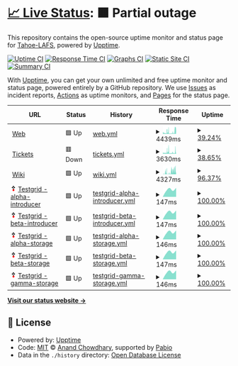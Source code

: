 # [📈 Live Status](https://tahoe-lafs.github.io/infrastructure-upptime): <!--live status--> **🟧 Partial outage**

This repository contains the open-source uptime monitor and status page for [Tahoe-LAFS](https://tahoe-lafs.org/), powered by [Upptime](https://github.com/upptime/upptime).

[![Uptime CI](https://github.com/tahoe-lafs/infrastructure-upptime/workflows/Uptime%20CI/badge.svg)](https://github.com/tahoe-lafs/infrastructure-upptime/actions?query=workflow%3A%22Uptime+CI%22)
[![Response Time CI](https://github.com/tahoe-lafs/infrastructure-upptime/workflows/Response%20Time%20CI/badge.svg)](https://github.com/tahoe-lafs/infrastructure-upptime/actions?query=workflow%3A%22Response+Time+CI%22)
[![Graphs CI](https://github.com/tahoe-lafs/infrastructure-upptime/workflows/Graphs%20CI/badge.svg)](https://github.com/tahoe-lafs/infrastructure-upptime/actions?query=workflow%3A%22Graphs+CI%22)
[![Static Site CI](https://github.com/tahoe-lafs/infrastructure-upptime/workflows/Static%20Site%20CI/badge.svg)](https://github.com/tahoe-lafs/infrastructure-upptime/actions?query=workflow%3A%22Static+Site+CI%22)
[![Summary CI](https://github.com/tahoe-lafs/infrastructure-upptime/workflows/Summary%20CI/badge.svg)](https://github.com/tahoe-lafs/infrastructure-upptime/actions?query=workflow%3A%22Summary+CI%22)

With [Upptime](https://upptime.js.org), you can get your own unlimited and free uptime monitor and status page, powered entirely by a GitHub repository. We use [Issues](https://github.com/tahoe-lafs/infrastructure-upptime/issues) as incident reports, [Actions](https://github.com/tahoe-lafs/infrastructure-upptime/actions) as uptime monitors, and [Pages](https://tahoe-lafs.github.io//infrastructure-upptime) for the status page.

<!--start: status pages-->
<!-- This summary is generated by Upptime (https://github.com/upptime/upptime) -->
<!-- Do not edit this manually, your changes will be overwritten -->
<!-- prettier-ignore -->
| URL | Status | History | Response Time | Uptime |
| --- | ------ | ------- | ------------- | ------ |
| <img alt="" src="https://icons.duckduckgo.com/ip3/www.tahoe-lafs.org.ico" height="13"> [Web](https://www.tahoe-lafs.org/) | 🟩 Up | [web.yml](https://github.com/tahoe-lafs/infrastructure-upptime/commits/HEAD/history/web.yml) | <details><summary><img alt="Response time graph" src="./graphs/web/response-time-week.png" height="20"> 4439ms</summary><br><a href="https://Tahoe-LAFS.github.io/infrastructure-upptime/history/web"><img alt="Response time 5968" src="https://img.shields.io/endpoint?url=https%3A%2F%2Fraw.githubusercontent.com%2Ftahoe-lafs%2Finfrastructure-upptime%2FHEAD%2Fapi%2Fweb%2Fresponse-time.json"></a><br><a href="https://Tahoe-LAFS.github.io/infrastructure-upptime/history/web"><img alt="24-hour response time 5518" src="https://img.shields.io/endpoint?url=https%3A%2F%2Fraw.githubusercontent.com%2Ftahoe-lafs%2Finfrastructure-upptime%2FHEAD%2Fapi%2Fweb%2Fresponse-time-day.json"></a><br><a href="https://Tahoe-LAFS.github.io/infrastructure-upptime/history/web"><img alt="7-day response time 4439" src="https://img.shields.io/endpoint?url=https%3A%2F%2Fraw.githubusercontent.com%2Ftahoe-lafs%2Finfrastructure-upptime%2FHEAD%2Fapi%2Fweb%2Fresponse-time-week.json"></a><br><a href="https://Tahoe-LAFS.github.io/infrastructure-upptime/history/web"><img alt="30-day response time 7476" src="https://img.shields.io/endpoint?url=https%3A%2F%2Fraw.githubusercontent.com%2Ftahoe-lafs%2Finfrastructure-upptime%2FHEAD%2Fapi%2Fweb%2Fresponse-time-month.json"></a><br><a href="https://Tahoe-LAFS.github.io/infrastructure-upptime/history/web"><img alt="1-year response time 5968" src="https://img.shields.io/endpoint?url=https%3A%2F%2Fraw.githubusercontent.com%2Ftahoe-lafs%2Finfrastructure-upptime%2FHEAD%2Fapi%2Fweb%2Fresponse-time-year.json"></a></details> | <details><summary><a href="https://Tahoe-LAFS.github.io/infrastructure-upptime/history/web">39.24%</a></summary><a href="https://Tahoe-LAFS.github.io/infrastructure-upptime/history/web"><img alt="All-time uptime 79.61%" src="https://img.shields.io/endpoint?url=https%3A%2F%2Fraw.githubusercontent.com%2Ftahoe-lafs%2Finfrastructure-upptime%2FHEAD%2Fapi%2Fweb%2Fuptime.json"></a><br><a href="https://Tahoe-LAFS.github.io/infrastructure-upptime/history/web"><img alt="24-hour uptime 14.88%" src="https://img.shields.io/endpoint?url=https%3A%2F%2Fraw.githubusercontent.com%2Ftahoe-lafs%2Finfrastructure-upptime%2FHEAD%2Fapi%2Fweb%2Fuptime-day.json"></a><br><a href="https://Tahoe-LAFS.github.io/infrastructure-upptime/history/web"><img alt="7-day uptime 39.24%" src="https://img.shields.io/endpoint?url=https%3A%2F%2Fraw.githubusercontent.com%2Ftahoe-lafs%2Finfrastructure-upptime%2FHEAD%2Fapi%2Fweb%2Fuptime-week.json"></a><br><a href="https://Tahoe-LAFS.github.io/infrastructure-upptime/history/web"><img alt="30-day uptime 59.95%" src="https://img.shields.io/endpoint?url=https%3A%2F%2Fraw.githubusercontent.com%2Ftahoe-lafs%2Finfrastructure-upptime%2FHEAD%2Fapi%2Fweb%2Fuptime-month.json"></a><br><a href="https://Tahoe-LAFS.github.io/infrastructure-upptime/history/web"><img alt="1-year uptime 79.61%" src="https://img.shields.io/endpoint?url=https%3A%2F%2Fraw.githubusercontent.com%2Ftahoe-lafs%2Finfrastructure-upptime%2FHEAD%2Fapi%2Fweb%2Fuptime-year.json"></a></details>
| <img alt="" src="https://icons.duckduckgo.com/ip3/tahoe-lafs.org.ico" height="13"> [Tickets](https://tahoe-lafs.org/trac/tahoe-lafs/query) | 🟥 Down | [tickets.yml](https://github.com/tahoe-lafs/infrastructure-upptime/commits/HEAD/history/tickets.yml) | <details><summary><img alt="Response time graph" src="./graphs/tickets/response-time-week.png" height="20"> 3630ms</summary><br><a href="https://Tahoe-LAFS.github.io/infrastructure-upptime/history/tickets"><img alt="Response time 6186" src="https://img.shields.io/endpoint?url=https%3A%2F%2Fraw.githubusercontent.com%2Ftahoe-lafs%2Finfrastructure-upptime%2FHEAD%2Fapi%2Ftickets%2Fresponse-time.json"></a><br><a href="https://Tahoe-LAFS.github.io/infrastructure-upptime/history/tickets"><img alt="24-hour response time 7886" src="https://img.shields.io/endpoint?url=https%3A%2F%2Fraw.githubusercontent.com%2Ftahoe-lafs%2Finfrastructure-upptime%2FHEAD%2Fapi%2Ftickets%2Fresponse-time-day.json"></a><br><a href="https://Tahoe-LAFS.github.io/infrastructure-upptime/history/tickets"><img alt="7-day response time 3630" src="https://img.shields.io/endpoint?url=https%3A%2F%2Fraw.githubusercontent.com%2Ftahoe-lafs%2Finfrastructure-upptime%2FHEAD%2Fapi%2Ftickets%2Fresponse-time-week.json"></a><br><a href="https://Tahoe-LAFS.github.io/infrastructure-upptime/history/tickets"><img alt="30-day response time 7766" src="https://img.shields.io/endpoint?url=https%3A%2F%2Fraw.githubusercontent.com%2Ftahoe-lafs%2Finfrastructure-upptime%2FHEAD%2Fapi%2Ftickets%2Fresponse-time-month.json"></a><br><a href="https://Tahoe-LAFS.github.io/infrastructure-upptime/history/tickets"><img alt="1-year response time 6186" src="https://img.shields.io/endpoint?url=https%3A%2F%2Fraw.githubusercontent.com%2Ftahoe-lafs%2Finfrastructure-upptime%2FHEAD%2Fapi%2Ftickets%2Fresponse-time-year.json"></a></details> | <details><summary><a href="https://Tahoe-LAFS.github.io/infrastructure-upptime/history/tickets">38.65%</a></summary><a href="https://Tahoe-LAFS.github.io/infrastructure-upptime/history/tickets"><img alt="All-time uptime 79.44%" src="https://img.shields.io/endpoint?url=https%3A%2F%2Fraw.githubusercontent.com%2Ftahoe-lafs%2Finfrastructure-upptime%2FHEAD%2Fapi%2Ftickets%2Fuptime.json"></a><br><a href="https://Tahoe-LAFS.github.io/infrastructure-upptime/history/tickets"><img alt="24-hour uptime 14.32%" src="https://img.shields.io/endpoint?url=https%3A%2F%2Fraw.githubusercontent.com%2Ftahoe-lafs%2Finfrastructure-upptime%2FHEAD%2Fapi%2Ftickets%2Fuptime-day.json"></a><br><a href="https://Tahoe-LAFS.github.io/infrastructure-upptime/history/tickets"><img alt="7-day uptime 38.65%" src="https://img.shields.io/endpoint?url=https%3A%2F%2Fraw.githubusercontent.com%2Ftahoe-lafs%2Finfrastructure-upptime%2FHEAD%2Fapi%2Ftickets%2Fuptime-week.json"></a><br><a href="https://Tahoe-LAFS.github.io/infrastructure-upptime/history/tickets"><img alt="30-day uptime 59.64%" src="https://img.shields.io/endpoint?url=https%3A%2F%2Fraw.githubusercontent.com%2Ftahoe-lafs%2Finfrastructure-upptime%2FHEAD%2Fapi%2Ftickets%2Fuptime-month.json"></a><br><a href="https://Tahoe-LAFS.github.io/infrastructure-upptime/history/tickets"><img alt="1-year uptime 79.44%" src="https://img.shields.io/endpoint?url=https%3A%2F%2Fraw.githubusercontent.com%2Ftahoe-lafs%2Finfrastructure-upptime%2FHEAD%2Fapi%2Ftickets%2Fuptime-year.json"></a></details>
| <img alt="" src="https://icons.duckduckgo.com/ip3/tahoe-lafs.org.ico" height="13"> [Wiki](https://tahoe-lafs.org/trac/tahoe-lafs/wiki) | 🟩 Up | [wiki.yml](https://github.com/tahoe-lafs/infrastructure-upptime/commits/HEAD/history/wiki.yml) | <details><summary><img alt="Response time graph" src="./graphs/wiki/response-time-week.png" height="20"> 4327ms</summary><br><a href="https://Tahoe-LAFS.github.io/infrastructure-upptime/history/wiki"><img alt="Response time 5267" src="https://img.shields.io/endpoint?url=https%3A%2F%2Fraw.githubusercontent.com%2Ftahoe-lafs%2Finfrastructure-upptime%2FHEAD%2Fapi%2Fwiki%2Fresponse-time.json"></a><br><a href="https://Tahoe-LAFS.github.io/infrastructure-upptime/history/wiki"><img alt="24-hour response time 6589" src="https://img.shields.io/endpoint?url=https%3A%2F%2Fraw.githubusercontent.com%2Ftahoe-lafs%2Finfrastructure-upptime%2FHEAD%2Fapi%2Fwiki%2Fresponse-time-day.json"></a><br><a href="https://Tahoe-LAFS.github.io/infrastructure-upptime/history/wiki"><img alt="7-day response time 4327" src="https://img.shields.io/endpoint?url=https%3A%2F%2Fraw.githubusercontent.com%2Ftahoe-lafs%2Finfrastructure-upptime%2FHEAD%2Fapi%2Fwiki%2Fresponse-time-week.json"></a><br><a href="https://Tahoe-LAFS.github.io/infrastructure-upptime/history/wiki"><img alt="30-day response time 6017" src="https://img.shields.io/endpoint?url=https%3A%2F%2Fraw.githubusercontent.com%2Ftahoe-lafs%2Finfrastructure-upptime%2FHEAD%2Fapi%2Fwiki%2Fresponse-time-month.json"></a><br><a href="https://Tahoe-LAFS.github.io/infrastructure-upptime/history/wiki"><img alt="1-year response time 5267" src="https://img.shields.io/endpoint?url=https%3A%2F%2Fraw.githubusercontent.com%2Ftahoe-lafs%2Finfrastructure-upptime%2FHEAD%2Fapi%2Fwiki%2Fresponse-time-year.json"></a></details> | <details><summary><a href="https://Tahoe-LAFS.github.io/infrastructure-upptime/history/wiki">96.37%</a></summary><a href="https://Tahoe-LAFS.github.io/infrastructure-upptime/history/wiki"><img alt="All-time uptime 99.13%" src="https://img.shields.io/endpoint?url=https%3A%2F%2Fraw.githubusercontent.com%2Ftahoe-lafs%2Finfrastructure-upptime%2FHEAD%2Fapi%2Fwiki%2Fuptime.json"></a><br><a href="https://Tahoe-LAFS.github.io/infrastructure-upptime/history/wiki"><img alt="24-hour uptime 88.51%" src="https://img.shields.io/endpoint?url=https%3A%2F%2Fraw.githubusercontent.com%2Ftahoe-lafs%2Finfrastructure-upptime%2FHEAD%2Fapi%2Fwiki%2Fuptime-day.json"></a><br><a href="https://Tahoe-LAFS.github.io/infrastructure-upptime/history/wiki"><img alt="7-day uptime 96.37%" src="https://img.shields.io/endpoint?url=https%3A%2F%2Fraw.githubusercontent.com%2Ftahoe-lafs%2Finfrastructure-upptime%2FHEAD%2Fapi%2Fwiki%2Fuptime-week.json"></a><br><a href="https://Tahoe-LAFS.github.io/infrastructure-upptime/history/wiki"><img alt="30-day uptime 98.02%" src="https://img.shields.io/endpoint?url=https%3A%2F%2Fraw.githubusercontent.com%2Ftahoe-lafs%2Finfrastructure-upptime%2FHEAD%2Fapi%2Fwiki%2Fuptime-month.json"></a><br><a href="https://Tahoe-LAFS.github.io/infrastructure-upptime/history/wiki"><img alt="1-year uptime 99.13%" src="https://img.shields.io/endpoint?url=https%3A%2F%2Fraw.githubusercontent.com%2Ftahoe-lafs%2Finfrastructure-upptime%2FHEAD%2Fapi%2Fwiki%2Fuptime-year.json"></a></details>
| <img alt="" src="https://raw.githubusercontent.com/tahoe-lafs/infrastructure-upptime/master/assets/tahoe-logo-1.png" height="13"> [Testgrid - alpha-introducer](testgrid.tahoe-lafs.org) | 🟩 Up | [testgrid-alpha-introducer.yml](https://github.com/tahoe-lafs/infrastructure-upptime/commits/HEAD/history/testgrid-alpha-introducer.yml) | <details><summary><img alt="Response time graph" src="./graphs/testgrid-alpha-introducer/response-time-week.png" height="20"> 147ms</summary><br><a href="https://Tahoe-LAFS.github.io/infrastructure-upptime/history/testgrid-alpha-introducer"><img alt="Response time 147" src="https://img.shields.io/endpoint?url=https%3A%2F%2Fraw.githubusercontent.com%2Ftahoe-lafs%2Finfrastructure-upptime%2FHEAD%2Fapi%2Ftestgrid-alpha-introducer%2Fresponse-time.json"></a><br><a href="https://Tahoe-LAFS.github.io/infrastructure-upptime/history/testgrid-alpha-introducer"><img alt="24-hour response time 178" src="https://img.shields.io/endpoint?url=https%3A%2F%2Fraw.githubusercontent.com%2Ftahoe-lafs%2Finfrastructure-upptime%2FHEAD%2Fapi%2Ftestgrid-alpha-introducer%2Fresponse-time-day.json"></a><br><a href="https://Tahoe-LAFS.github.io/infrastructure-upptime/history/testgrid-alpha-introducer"><img alt="7-day response time 147" src="https://img.shields.io/endpoint?url=https%3A%2F%2Fraw.githubusercontent.com%2Ftahoe-lafs%2Finfrastructure-upptime%2FHEAD%2Fapi%2Ftestgrid-alpha-introducer%2Fresponse-time-week.json"></a><br><a href="https://Tahoe-LAFS.github.io/infrastructure-upptime/history/testgrid-alpha-introducer"><img alt="30-day response time 147" src="https://img.shields.io/endpoint?url=https%3A%2F%2Fraw.githubusercontent.com%2Ftahoe-lafs%2Finfrastructure-upptime%2FHEAD%2Fapi%2Ftestgrid-alpha-introducer%2Fresponse-time-month.json"></a><br><a href="https://Tahoe-LAFS.github.io/infrastructure-upptime/history/testgrid-alpha-introducer"><img alt="1-year response time 147" src="https://img.shields.io/endpoint?url=https%3A%2F%2Fraw.githubusercontent.com%2Ftahoe-lafs%2Finfrastructure-upptime%2FHEAD%2Fapi%2Ftestgrid-alpha-introducer%2Fresponse-time-year.json"></a></details> | <details><summary><a href="https://Tahoe-LAFS.github.io/infrastructure-upptime/history/testgrid-alpha-introducer">100.00%</a></summary><a href="https://Tahoe-LAFS.github.io/infrastructure-upptime/history/testgrid-alpha-introducer"><img alt="All-time uptime 100.00%" src="https://img.shields.io/endpoint?url=https%3A%2F%2Fraw.githubusercontent.com%2Ftahoe-lafs%2Finfrastructure-upptime%2FHEAD%2Fapi%2Ftestgrid-alpha-introducer%2Fuptime.json"></a><br><a href="https://Tahoe-LAFS.github.io/infrastructure-upptime/history/testgrid-alpha-introducer"><img alt="24-hour uptime 100.00%" src="https://img.shields.io/endpoint?url=https%3A%2F%2Fraw.githubusercontent.com%2Ftahoe-lafs%2Finfrastructure-upptime%2FHEAD%2Fapi%2Ftestgrid-alpha-introducer%2Fuptime-day.json"></a><br><a href="https://Tahoe-LAFS.github.io/infrastructure-upptime/history/testgrid-alpha-introducer"><img alt="7-day uptime 100.00%" src="https://img.shields.io/endpoint?url=https%3A%2F%2Fraw.githubusercontent.com%2Ftahoe-lafs%2Finfrastructure-upptime%2FHEAD%2Fapi%2Ftestgrid-alpha-introducer%2Fuptime-week.json"></a><br><a href="https://Tahoe-LAFS.github.io/infrastructure-upptime/history/testgrid-alpha-introducer"><img alt="30-day uptime 100.00%" src="https://img.shields.io/endpoint?url=https%3A%2F%2Fraw.githubusercontent.com%2Ftahoe-lafs%2Finfrastructure-upptime%2FHEAD%2Fapi%2Ftestgrid-alpha-introducer%2Fuptime-month.json"></a><br><a href="https://Tahoe-LAFS.github.io/infrastructure-upptime/history/testgrid-alpha-introducer"><img alt="1-year uptime 100.00%" src="https://img.shields.io/endpoint?url=https%3A%2F%2Fraw.githubusercontent.com%2Ftahoe-lafs%2Finfrastructure-upptime%2FHEAD%2Fapi%2Ftestgrid-alpha-introducer%2Fuptime-year.json"></a></details>
| <img alt="" src="https://raw.githubusercontent.com/tahoe-lafs/infrastructure-upptime/master/assets/tahoe-logo-1.png" height="13"> [Testgrid - beta-introducer](testgrid.tahoe-lafs.org) | 🟩 Up | [testgrid-beta-introducer.yml](https://github.com/tahoe-lafs/infrastructure-upptime/commits/HEAD/history/testgrid-beta-introducer.yml) | <details><summary><img alt="Response time graph" src="./graphs/testgrid-beta-introducer/response-time-week.png" height="20"> 147ms</summary><br><a href="https://Tahoe-LAFS.github.io/infrastructure-upptime/history/testgrid-beta-introducer"><img alt="Response time 147" src="https://img.shields.io/endpoint?url=https%3A%2F%2Fraw.githubusercontent.com%2Ftahoe-lafs%2Finfrastructure-upptime%2FHEAD%2Fapi%2Ftestgrid-beta-introducer%2Fresponse-time.json"></a><br><a href="https://Tahoe-LAFS.github.io/infrastructure-upptime/history/testgrid-beta-introducer"><img alt="24-hour response time 178" src="https://img.shields.io/endpoint?url=https%3A%2F%2Fraw.githubusercontent.com%2Ftahoe-lafs%2Finfrastructure-upptime%2FHEAD%2Fapi%2Ftestgrid-beta-introducer%2Fresponse-time-day.json"></a><br><a href="https://Tahoe-LAFS.github.io/infrastructure-upptime/history/testgrid-beta-introducer"><img alt="7-day response time 147" src="https://img.shields.io/endpoint?url=https%3A%2F%2Fraw.githubusercontent.com%2Ftahoe-lafs%2Finfrastructure-upptime%2FHEAD%2Fapi%2Ftestgrid-beta-introducer%2Fresponse-time-week.json"></a><br><a href="https://Tahoe-LAFS.github.io/infrastructure-upptime/history/testgrid-beta-introducer"><img alt="30-day response time 147" src="https://img.shields.io/endpoint?url=https%3A%2F%2Fraw.githubusercontent.com%2Ftahoe-lafs%2Finfrastructure-upptime%2FHEAD%2Fapi%2Ftestgrid-beta-introducer%2Fresponse-time-month.json"></a><br><a href="https://Tahoe-LAFS.github.io/infrastructure-upptime/history/testgrid-beta-introducer"><img alt="1-year response time 147" src="https://img.shields.io/endpoint?url=https%3A%2F%2Fraw.githubusercontent.com%2Ftahoe-lafs%2Finfrastructure-upptime%2FHEAD%2Fapi%2Ftestgrid-beta-introducer%2Fresponse-time-year.json"></a></details> | <details><summary><a href="https://Tahoe-LAFS.github.io/infrastructure-upptime/history/testgrid-beta-introducer">100.00%</a></summary><a href="https://Tahoe-LAFS.github.io/infrastructure-upptime/history/testgrid-beta-introducer"><img alt="All-time uptime 100.00%" src="https://img.shields.io/endpoint?url=https%3A%2F%2Fraw.githubusercontent.com%2Ftahoe-lafs%2Finfrastructure-upptime%2FHEAD%2Fapi%2Ftestgrid-beta-introducer%2Fuptime.json"></a><br><a href="https://Tahoe-LAFS.github.io/infrastructure-upptime/history/testgrid-beta-introducer"><img alt="24-hour uptime 100.00%" src="https://img.shields.io/endpoint?url=https%3A%2F%2Fraw.githubusercontent.com%2Ftahoe-lafs%2Finfrastructure-upptime%2FHEAD%2Fapi%2Ftestgrid-beta-introducer%2Fuptime-day.json"></a><br><a href="https://Tahoe-LAFS.github.io/infrastructure-upptime/history/testgrid-beta-introducer"><img alt="7-day uptime 100.00%" src="https://img.shields.io/endpoint?url=https%3A%2F%2Fraw.githubusercontent.com%2Ftahoe-lafs%2Finfrastructure-upptime%2FHEAD%2Fapi%2Ftestgrid-beta-introducer%2Fuptime-week.json"></a><br><a href="https://Tahoe-LAFS.github.io/infrastructure-upptime/history/testgrid-beta-introducer"><img alt="30-day uptime 100.00%" src="https://img.shields.io/endpoint?url=https%3A%2F%2Fraw.githubusercontent.com%2Ftahoe-lafs%2Finfrastructure-upptime%2FHEAD%2Fapi%2Ftestgrid-beta-introducer%2Fuptime-month.json"></a><br><a href="https://Tahoe-LAFS.github.io/infrastructure-upptime/history/testgrid-beta-introducer"><img alt="1-year uptime 100.00%" src="https://img.shields.io/endpoint?url=https%3A%2F%2Fraw.githubusercontent.com%2Ftahoe-lafs%2Finfrastructure-upptime%2FHEAD%2Fapi%2Ftestgrid-beta-introducer%2Fuptime-year.json"></a></details>
| <img alt="" src="https://raw.githubusercontent.com/tahoe-lafs/infrastructure-upptime/master/assets/tahoe-logo-1.png" height="13"> [Testgrid - alpha-storage](testgrid.tahoe-lafs.org) | 🟩 Up | [testgrid-alpha-storage.yml](https://github.com/tahoe-lafs/infrastructure-upptime/commits/HEAD/history/testgrid-alpha-storage.yml) | <details><summary><img alt="Response time graph" src="./graphs/testgrid-alpha-storage/response-time-week.png" height="20"> 146ms</summary><br><a href="https://Tahoe-LAFS.github.io/infrastructure-upptime/history/testgrid-alpha-storage"><img alt="Response time 146" src="https://img.shields.io/endpoint?url=https%3A%2F%2Fraw.githubusercontent.com%2Ftahoe-lafs%2Finfrastructure-upptime%2FHEAD%2Fapi%2Ftestgrid-alpha-storage%2Fresponse-time.json"></a><br><a href="https://Tahoe-LAFS.github.io/infrastructure-upptime/history/testgrid-alpha-storage"><img alt="24-hour response time 178" src="https://img.shields.io/endpoint?url=https%3A%2F%2Fraw.githubusercontent.com%2Ftahoe-lafs%2Finfrastructure-upptime%2FHEAD%2Fapi%2Ftestgrid-alpha-storage%2Fresponse-time-day.json"></a><br><a href="https://Tahoe-LAFS.github.io/infrastructure-upptime/history/testgrid-alpha-storage"><img alt="7-day response time 146" src="https://img.shields.io/endpoint?url=https%3A%2F%2Fraw.githubusercontent.com%2Ftahoe-lafs%2Finfrastructure-upptime%2FHEAD%2Fapi%2Ftestgrid-alpha-storage%2Fresponse-time-week.json"></a><br><a href="https://Tahoe-LAFS.github.io/infrastructure-upptime/history/testgrid-alpha-storage"><img alt="30-day response time 146" src="https://img.shields.io/endpoint?url=https%3A%2F%2Fraw.githubusercontent.com%2Ftahoe-lafs%2Finfrastructure-upptime%2FHEAD%2Fapi%2Ftestgrid-alpha-storage%2Fresponse-time-month.json"></a><br><a href="https://Tahoe-LAFS.github.io/infrastructure-upptime/history/testgrid-alpha-storage"><img alt="1-year response time 146" src="https://img.shields.io/endpoint?url=https%3A%2F%2Fraw.githubusercontent.com%2Ftahoe-lafs%2Finfrastructure-upptime%2FHEAD%2Fapi%2Ftestgrid-alpha-storage%2Fresponse-time-year.json"></a></details> | <details><summary><a href="https://Tahoe-LAFS.github.io/infrastructure-upptime/history/testgrid-alpha-storage">100.00%</a></summary><a href="https://Tahoe-LAFS.github.io/infrastructure-upptime/history/testgrid-alpha-storage"><img alt="All-time uptime 100.00%" src="https://img.shields.io/endpoint?url=https%3A%2F%2Fraw.githubusercontent.com%2Ftahoe-lafs%2Finfrastructure-upptime%2FHEAD%2Fapi%2Ftestgrid-alpha-storage%2Fuptime.json"></a><br><a href="https://Tahoe-LAFS.github.io/infrastructure-upptime/history/testgrid-alpha-storage"><img alt="24-hour uptime 100.00%" src="https://img.shields.io/endpoint?url=https%3A%2F%2Fraw.githubusercontent.com%2Ftahoe-lafs%2Finfrastructure-upptime%2FHEAD%2Fapi%2Ftestgrid-alpha-storage%2Fuptime-day.json"></a><br><a href="https://Tahoe-LAFS.github.io/infrastructure-upptime/history/testgrid-alpha-storage"><img alt="7-day uptime 100.00%" src="https://img.shields.io/endpoint?url=https%3A%2F%2Fraw.githubusercontent.com%2Ftahoe-lafs%2Finfrastructure-upptime%2FHEAD%2Fapi%2Ftestgrid-alpha-storage%2Fuptime-week.json"></a><br><a href="https://Tahoe-LAFS.github.io/infrastructure-upptime/history/testgrid-alpha-storage"><img alt="30-day uptime 100.00%" src="https://img.shields.io/endpoint?url=https%3A%2F%2Fraw.githubusercontent.com%2Ftahoe-lafs%2Finfrastructure-upptime%2FHEAD%2Fapi%2Ftestgrid-alpha-storage%2Fuptime-month.json"></a><br><a href="https://Tahoe-LAFS.github.io/infrastructure-upptime/history/testgrid-alpha-storage"><img alt="1-year uptime 100.00%" src="https://img.shields.io/endpoint?url=https%3A%2F%2Fraw.githubusercontent.com%2Ftahoe-lafs%2Finfrastructure-upptime%2FHEAD%2Fapi%2Ftestgrid-alpha-storage%2Fuptime-year.json"></a></details>
| <img alt="" src="https://raw.githubusercontent.com/tahoe-lafs/infrastructure-upptime/master/assets/tahoe-logo-1.png" height="13"> [Testgrid - beta-storage](testgrid.tahoe-lafs.org) | 🟩 Up | [testgrid-beta-storage.yml](https://github.com/tahoe-lafs/infrastructure-upptime/commits/HEAD/history/testgrid-beta-storage.yml) | <details><summary><img alt="Response time graph" src="./graphs/testgrid-beta-storage/response-time-week.png" height="20"> 147ms</summary><br><a href="https://Tahoe-LAFS.github.io/infrastructure-upptime/history/testgrid-beta-storage"><img alt="Response time 147" src="https://img.shields.io/endpoint?url=https%3A%2F%2Fraw.githubusercontent.com%2Ftahoe-lafs%2Finfrastructure-upptime%2FHEAD%2Fapi%2Ftestgrid-beta-storage%2Fresponse-time.json"></a><br><a href="https://Tahoe-LAFS.github.io/infrastructure-upptime/history/testgrid-beta-storage"><img alt="24-hour response time 178" src="https://img.shields.io/endpoint?url=https%3A%2F%2Fraw.githubusercontent.com%2Ftahoe-lafs%2Finfrastructure-upptime%2FHEAD%2Fapi%2Ftestgrid-beta-storage%2Fresponse-time-day.json"></a><br><a href="https://Tahoe-LAFS.github.io/infrastructure-upptime/history/testgrid-beta-storage"><img alt="7-day response time 147" src="https://img.shields.io/endpoint?url=https%3A%2F%2Fraw.githubusercontent.com%2Ftahoe-lafs%2Finfrastructure-upptime%2FHEAD%2Fapi%2Ftestgrid-beta-storage%2Fresponse-time-week.json"></a><br><a href="https://Tahoe-LAFS.github.io/infrastructure-upptime/history/testgrid-beta-storage"><img alt="30-day response time 147" src="https://img.shields.io/endpoint?url=https%3A%2F%2Fraw.githubusercontent.com%2Ftahoe-lafs%2Finfrastructure-upptime%2FHEAD%2Fapi%2Ftestgrid-beta-storage%2Fresponse-time-month.json"></a><br><a href="https://Tahoe-LAFS.github.io/infrastructure-upptime/history/testgrid-beta-storage"><img alt="1-year response time 147" src="https://img.shields.io/endpoint?url=https%3A%2F%2Fraw.githubusercontent.com%2Ftahoe-lafs%2Finfrastructure-upptime%2FHEAD%2Fapi%2Ftestgrid-beta-storage%2Fresponse-time-year.json"></a></details> | <details><summary><a href="https://Tahoe-LAFS.github.io/infrastructure-upptime/history/testgrid-beta-storage">100.00%</a></summary><a href="https://Tahoe-LAFS.github.io/infrastructure-upptime/history/testgrid-beta-storage"><img alt="All-time uptime 100.00%" src="https://img.shields.io/endpoint?url=https%3A%2F%2Fraw.githubusercontent.com%2Ftahoe-lafs%2Finfrastructure-upptime%2FHEAD%2Fapi%2Ftestgrid-beta-storage%2Fuptime.json"></a><br><a href="https://Tahoe-LAFS.github.io/infrastructure-upptime/history/testgrid-beta-storage"><img alt="24-hour uptime 100.00%" src="https://img.shields.io/endpoint?url=https%3A%2F%2Fraw.githubusercontent.com%2Ftahoe-lafs%2Finfrastructure-upptime%2FHEAD%2Fapi%2Ftestgrid-beta-storage%2Fuptime-day.json"></a><br><a href="https://Tahoe-LAFS.github.io/infrastructure-upptime/history/testgrid-beta-storage"><img alt="7-day uptime 100.00%" src="https://img.shields.io/endpoint?url=https%3A%2F%2Fraw.githubusercontent.com%2Ftahoe-lafs%2Finfrastructure-upptime%2FHEAD%2Fapi%2Ftestgrid-beta-storage%2Fuptime-week.json"></a><br><a href="https://Tahoe-LAFS.github.io/infrastructure-upptime/history/testgrid-beta-storage"><img alt="30-day uptime 100.00%" src="https://img.shields.io/endpoint?url=https%3A%2F%2Fraw.githubusercontent.com%2Ftahoe-lafs%2Finfrastructure-upptime%2FHEAD%2Fapi%2Ftestgrid-beta-storage%2Fuptime-month.json"></a><br><a href="https://Tahoe-LAFS.github.io/infrastructure-upptime/history/testgrid-beta-storage"><img alt="1-year uptime 100.00%" src="https://img.shields.io/endpoint?url=https%3A%2F%2Fraw.githubusercontent.com%2Ftahoe-lafs%2Finfrastructure-upptime%2FHEAD%2Fapi%2Ftestgrid-beta-storage%2Fuptime-year.json"></a></details>
| <img alt="" src="https://raw.githubusercontent.com/tahoe-lafs/infrastructure-upptime/master/assets/tahoe-logo-1.png" height="13"> [Testgrid - gamma-storage](testgrid.tahoe-lafs.org) | 🟩 Up | [testgrid-gamma-storage.yml](https://github.com/tahoe-lafs/infrastructure-upptime/commits/HEAD/history/testgrid-gamma-storage.yml) | <details><summary><img alt="Response time graph" src="./graphs/testgrid-gamma-storage/response-time-week.png" height="20"> 146ms</summary><br><a href="https://Tahoe-LAFS.github.io/infrastructure-upptime/history/testgrid-gamma-storage"><img alt="Response time 146" src="https://img.shields.io/endpoint?url=https%3A%2F%2Fraw.githubusercontent.com%2Ftahoe-lafs%2Finfrastructure-upptime%2FHEAD%2Fapi%2Ftestgrid-gamma-storage%2Fresponse-time.json"></a><br><a href="https://Tahoe-LAFS.github.io/infrastructure-upptime/history/testgrid-gamma-storage"><img alt="24-hour response time 177" src="https://img.shields.io/endpoint?url=https%3A%2F%2Fraw.githubusercontent.com%2Ftahoe-lafs%2Finfrastructure-upptime%2FHEAD%2Fapi%2Ftestgrid-gamma-storage%2Fresponse-time-day.json"></a><br><a href="https://Tahoe-LAFS.github.io/infrastructure-upptime/history/testgrid-gamma-storage"><img alt="7-day response time 146" src="https://img.shields.io/endpoint?url=https%3A%2F%2Fraw.githubusercontent.com%2Ftahoe-lafs%2Finfrastructure-upptime%2FHEAD%2Fapi%2Ftestgrid-gamma-storage%2Fresponse-time-week.json"></a><br><a href="https://Tahoe-LAFS.github.io/infrastructure-upptime/history/testgrid-gamma-storage"><img alt="30-day response time 146" src="https://img.shields.io/endpoint?url=https%3A%2F%2Fraw.githubusercontent.com%2Ftahoe-lafs%2Finfrastructure-upptime%2FHEAD%2Fapi%2Ftestgrid-gamma-storage%2Fresponse-time-month.json"></a><br><a href="https://Tahoe-LAFS.github.io/infrastructure-upptime/history/testgrid-gamma-storage"><img alt="1-year response time 146" src="https://img.shields.io/endpoint?url=https%3A%2F%2Fraw.githubusercontent.com%2Ftahoe-lafs%2Finfrastructure-upptime%2FHEAD%2Fapi%2Ftestgrid-gamma-storage%2Fresponse-time-year.json"></a></details> | <details><summary><a href="https://Tahoe-LAFS.github.io/infrastructure-upptime/history/testgrid-gamma-storage">100.00%</a></summary><a href="https://Tahoe-LAFS.github.io/infrastructure-upptime/history/testgrid-gamma-storage"><img alt="All-time uptime 100.00%" src="https://img.shields.io/endpoint?url=https%3A%2F%2Fraw.githubusercontent.com%2Ftahoe-lafs%2Finfrastructure-upptime%2FHEAD%2Fapi%2Ftestgrid-gamma-storage%2Fuptime.json"></a><br><a href="https://Tahoe-LAFS.github.io/infrastructure-upptime/history/testgrid-gamma-storage"><img alt="24-hour uptime 100.00%" src="https://img.shields.io/endpoint?url=https%3A%2F%2Fraw.githubusercontent.com%2Ftahoe-lafs%2Finfrastructure-upptime%2FHEAD%2Fapi%2Ftestgrid-gamma-storage%2Fuptime-day.json"></a><br><a href="https://Tahoe-LAFS.github.io/infrastructure-upptime/history/testgrid-gamma-storage"><img alt="7-day uptime 100.00%" src="https://img.shields.io/endpoint?url=https%3A%2F%2Fraw.githubusercontent.com%2Ftahoe-lafs%2Finfrastructure-upptime%2FHEAD%2Fapi%2Ftestgrid-gamma-storage%2Fuptime-week.json"></a><br><a href="https://Tahoe-LAFS.github.io/infrastructure-upptime/history/testgrid-gamma-storage"><img alt="30-day uptime 100.00%" src="https://img.shields.io/endpoint?url=https%3A%2F%2Fraw.githubusercontent.com%2Ftahoe-lafs%2Finfrastructure-upptime%2FHEAD%2Fapi%2Ftestgrid-gamma-storage%2Fuptime-month.json"></a><br><a href="https://Tahoe-LAFS.github.io/infrastructure-upptime/history/testgrid-gamma-storage"><img alt="1-year uptime 100.00%" src="https://img.shields.io/endpoint?url=https%3A%2F%2Fraw.githubusercontent.com%2Ftahoe-lafs%2Finfrastructure-upptime%2FHEAD%2Fapi%2Ftestgrid-gamma-storage%2Fuptime-year.json"></a></details>

<!--end: status pages-->

[**Visit our status website →**](https://tahoe-lafs.github.io/infrastructure-upptime)

## 📄 License

- Powered by: [Upptime](https://github.com/upptime/upptime)
- Code: [MIT](./LICENSE) © [Anand Chowdhary](https://anandchowdhary.com), supported by [Pabio](https://pabio.com)
- Data in the `./history` directory: [Open Database License](https://opendatacommons.org/licenses/odbl/1-0/)
